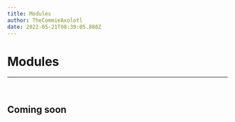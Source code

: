 ```yaml
---
title: Modules
author: TheCommieAxolotl
date: 2022-05-21T08:39:05.888Z
---
```


# Modules
---
<br />

## Coming soon
